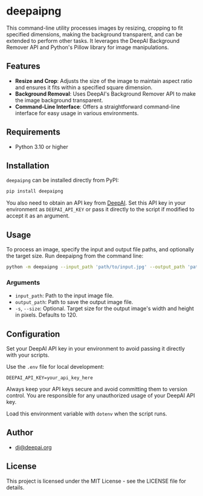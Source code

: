 # deepaipng

This command-line utility processes images by resizing, cropping to fit specified dimensions, making the background transparent, and can be extended to perform other tasks. It leverages the DeepAI Background Remover API and Python's Pillow library for image manipulations.

## Features

- **Resize and Crop**: Adjusts the size of the image to maintain aspect ratio and ensures it fits within a specified square dimension.
- **Background Removal**: Uses DeepAI's Background Remover API to make the image background transparent.
- **Command-Line Interface**: Offers a straightforward command-line interface for easy usage in various environments.

## Requirements

- Python 3.10 or higher

## Installation

`deepaipng` can be installed directly from PyPI:

```bash
pip install deepaipng
```

You also need to obtain an API key from [DeepAI](https://deepai.org/). Set this API key in your environment as `DEEPAI_API_KEY` or pass it directly to the script if modified to accept it as an argument.

## Usage

To process an image, specify the input and output file paths, and optionally the target size. Run deepaipng from the command line:

```bash
python -m deepaipng --input_path 'path/to/input.jpg' --output_path 'path/to/output.png' --size 120
```

### Arguments

- `input_path`: Path to the input image file.
- `output_path`: Path to save the output image file.
- `-s`, `--size`: Optional. Target size for the output image's width and height in pixels. Defaults to 120.

## Configuration

Set your DeepAI API key in your environment to avoid passing it directly with your scripts. 

Use the `.env` file for local development:

```plaintext
DEEPAI_API_KEY=your_api_key_here
```

Always keep your API keys secure and avoid committing them to version control. You are responsible for any unauthorized usage of your DeepAI API key.

Load this environment variable with `dotenv` when the script runs.

## Author

- dj@deepai.org

## License

This project is licensed under the MIT License - see the LICENSE file for details.
